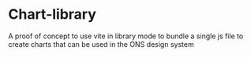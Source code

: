 # Chart-library
 A proof of concept to use vite in library mode to bundle a single js file to create charts that can be used in the ONS design system

